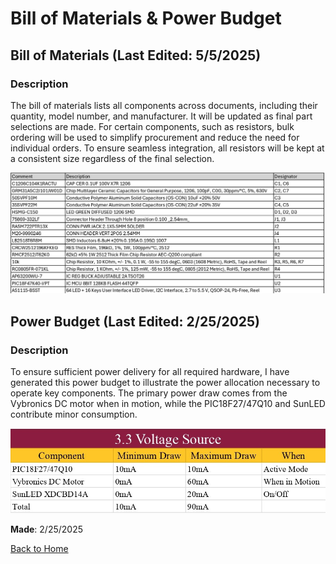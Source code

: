 # Bill of Materials & Power Budget

## Bill of Materials (__Last Edited__: 5/5/2025)

### Description
The bill of materials lists all components across documents, including their quantity, model number, and manufacturer. It will be updated as final part selections are made. For certain components, such as resistors, bulk ordering will be used to simplify procurement and reduce the need for individual orders. To ensure seamless integration, all resistors will be kept at a consistent size regardless of the final selection.

![Bill of Materials](https://raw.githubusercontent.com/emwall527/emwall.github.io/refs/heads/main/Pictures/Wind%20Speed%20Subsystem%20V2%20BOM.jpg)

## Power Budget (__Last Edited__: 2/25/2025)

### Description
To ensure sufficient power delivery for all required hardware, I have generated this power budget to illustrate the power allocation necessary to operate key components. The primary power draw comes from the Vybronics DC motor when in motion, while the PIC18F27/47Q10 and SunLED contribute minor consumption.

![Power Budget](https://raw.githubusercontent.com/emwall527/emwall.github.io/refs/heads/main/Pictures/Power%20Budget%20for%20Subsystem.jpg)

__Made__: 2/25/2025

[Back to Home](index.md)